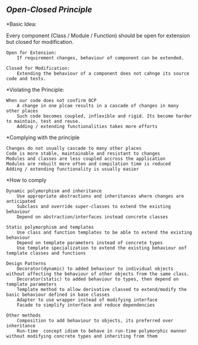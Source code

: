 
*Open-Closed Principle*
---------------------------------

*Basic Idea:

Every component (Class / Module / Function) should be open for extension but closed for modification.

	Open for Extension:
		If requirement changes, behaviour of component can be extended.
		
	Closed for Modification:
		Extending the behaviour of a component does not cahnge its source code and tests.

*Violating the Principle:

	When our code does not confirm OCP
		A change in one plcae results in a cascade of changes in many other places
		Such code becomes coupled, inflexible and rigid. Its become harder to maintain, test and reuse.
		Adding / extending functionalities takes more efforts
		
	
*Complying with the principle

	Changes do not usually cascade to many other places
	Code is more stable, maintainable and resistant to changes
	Modules and classes are less coupled accross the application
	Modules are rebuilt more often and compilation time is reduced
	Adding / extending functionality is usually easier

*How to comply
	
	Dynamic polymorphism and inheritance
		Use appropriate abstractions and inheritances where changes are anticipated
		Subclass and override super-classes to extend the existing behaviour
		Depend on abstraction/interfaces instead concrete classes
		
	Static polymorphism and templates
		Use class and function templates to be able to extend the existing behaviour
		Depend on template parameters instead of concrete types
		Use template specialization to extend the existing behaviour oof template classes and functions
	
	Design Patterns
		Decorator(dynamic) to added behaviour to individual objects without affecting the behaviour of other objects from the same class.
		Decorator(static) to added behaviour to types, then depend on template parameters
		Template method to allow derivative classed to extend/modify the basic behaviour defined in base classes
		Adapter to use wrapper instead of modifying interface
		Facade to simplify interface and reduce dependencies
		
	Other methods
		Composition to add behaviour to objects, its preferred over inheritance
		Run-time  concept idiom to behave in run-time polymorphic manner without modifying concrete types and inheriting from them
	



